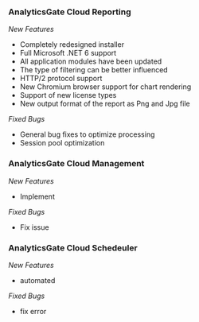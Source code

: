 ### AnalyticsGate Cloud Reporting

*New Features*
- Completely redesigned installer
- Full Microsoft .NET 6 support
- All application modules have been updated
- The type of filtering can be better influenced
- HTTP/2 protocol support
- New Chromium browser support for chart rendering
- Support of new license types
- New output format of the report as Png and Jpg file

*Fixed Bugs*
- General bug fixes to optimize processing
- Session pool optimization

### AnalyticsGate Cloud Management

*New Features*
- Implement 

*Fixed Bugs*
- Fix issue 

### AnalyticsGate Cloud Schedeuler

*New Features*
- automated

*Fixed Bugs*
- fix error
